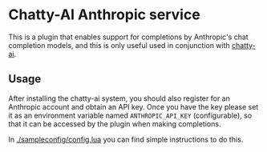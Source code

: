 # Chatty-AI Anthropic service

This is a plugin that enables support for completions by Anthropic's chat completion models, and this is only useful used in conjunction with [chatty-ai](https://github.com/justinhj/chatty-ai.nvim).

## Usage

After installing the chatty-ai system, you should also register for an Anthropic account and obtain an API key. Once you have the key please set it as an environment variable named `ANTHROPIC_API_KEY` (configurable), so that it can be accessed by the plugin when making completions.

In [./sampleconfig/config.lua](./sampleconfig/config.lua) you can find simple instructions to do this.
